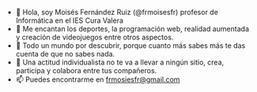 - 👋  Hola, soy Moisés Fernández Ruiz (@frmoisesfr) profesor de Informática en el IES Cura Valera
- 👀  Me encantan los deportes, la programación web, realidad aumentada y creación de videojuegos entre otros aspectos.
- 🌱  Todo un mundo por descubrir, porque cuanto más sabes más te das cuenta de que no sabes nada.
- 💞️  Una actitud individualista no te va a llevar a ningún sitio, crea, participa y colabora entre tus compañeros.
- 📫  Puedes encontrarme en frmosiesfr@gmail.com

